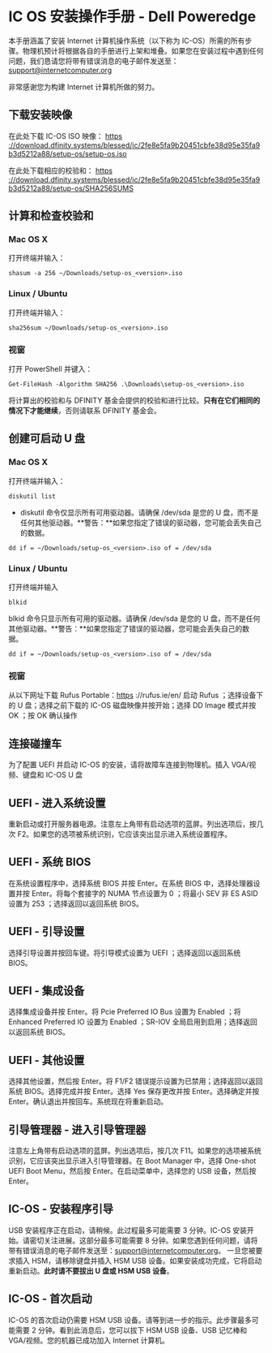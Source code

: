 # IC OS 安装操作手册 - Dell Poweredge

本手册涵盖了安装 Internet 计算机操作系统（以下称为 IC-OS）所需的所有步骤。物理机预计将根据各自的手册进行上架和堆叠。如果您在安装过程中遇到任何问题，我们恳请您将带有错误消息的电子邮件发送至： support@internetcomputer.org

非常感谢您为构建 Internet 计算机所做的努力。

## 下载安装映像

在此处下载 IC-OS ISO 映像：
[https ://download.dfinity.systems/blessed/ic/2fe8e5fa9b20451cbfe38d95e35fa9b3d5212a88/setup-os/setup-os.iso](https://download.dfinity.systems/blessed/ic/2fe8e5fa9b20451cbfe38d95e35fa9b3d5212a88/setup-os/setup-os.iso)

在此处下载相应的校验和：
[https ://download.dfinity.systems/blessed/ic/2fe8e5fa9b20451cbfe38d95e35fa9b3d5212a88/setup-os/SHA256SUMS](https://download.dfinity.systems/blessed/ic/2fe8e5fa9b20451cbfe38d95e35fa9b3d5212a88/setup-os/SHA256SUMS)

## 计算和检查校验和

### Mac OS X

打开终端并输入：

```
shasum -a 256 ~/Downloads/setup-os_<version>.iso
```

### Linux / Ubuntu

打开终端并输入：

```
sha256sum ~/Downloads/setup-os_<version>.iso
```

### 视窗

打开 PowerShell 并键入：

```
Get-FileHash -Algorithm SHA256 .\Downloads\setup-os_<version>.iso
```

将计算出的校验和与 DFINITY 基金会提供的校验和进行比较。**只有在它们相同的情况下才能继续**，否则请联系 DFINITY 基金会。

## 创建可启动 U 盘

### Mac OS X

打开终端并输入：

```
diskutil list
```

- diskutil 命令仅显示所有可用驱动器。请确保 /dev/sda 是您的 U 盘，而不是任何其他驱动器。**警告：**如果您指定了错误的驱动器，您可能会丢失自己的数据。

```
dd if = ~/Downloads/setup-os_<version>.iso of = /dev/sda
```

### Linux / Ubuntu

打开终端并输入

```
blkid
```

blkid 命令只显示所有可用的驱动器。请确保 /dev/sda 是您的 U 盘，而不是任何其他驱动器。**警告：**如果您指定了错误的驱动器，您可能会丢失自己的数据。

```
dd if = ~/Downloads/setup-os_<version>.iso of = /dev/sda
```

### 视窗

从以下网址下载 Rufus Portable：[https](https://rufus.ie/en/) ://rufus.ie/en/ 启动 Rufus ；选择设备下的 U 盘；选择之前下载的 IC-OS 磁盘映像并按开始；选择 DD Image 模式并按 OK ；按 OK 确认操作

## 连接碰撞车

为了配置 UEFI 并启动 IC-OS 的安装，请将故障车连接到物理机。插入 VGA/视频、键盘和 IC-OS U 盘

## UEFI - 进入系统设置

重新启动或打开服务器电源。注意左上角带有启动选项的蓝屏。列出选项后，按几次 F2。如果您的选项被系统识别，它应该突出显示进入系统设置程序。

## UEFI - 系统 BIOS

在系统设置程序中，选择系统 BIOS 并按 Enter。在系统 BIOS 中，选择处理器设置并按 Enter。将每个套接字的 NUMA 节点设置为 0 ；将最小 SEV 非 ES ASID 设置为 253 ；选择返回以返回系统 BIOS。

## UEFI - 引导设置

选择引导设置并按回车键。将引导模式设置为 UEFI ；选择返回以返回系统 BIOS。

## UEFI - 集成设备

选择集成设备并按 Enter。将 Pcie Preferred IO Bus 设置为 Enabled ；将 Enhanced Preferred IO 设置为 Enabled ；SR-IOV 全局启用到启用；选择返回以返回系统 BIOS。

## UEFI - 其他设置

选择其他设置，然后按 Enter。将 F1/F2 错误提示设置为已禁用；选择返回以返回系统 BIOS。选择完成并按 Enter。选择 Yes 保存更改并按 Enter。选择确定并按 Enter。确认退出并按回车。系统现在将重新启动。

## 引导管理器 - 进入引导管理器

注意左上角带有启动选项的蓝屏。列出选项后，按几次 F11。如果您的选项被系统识别，它应该突出显示进入引导管理器。在 Boot Manager 中，选择 One-shot UEFI Boot Menu，然后按 Enter。在启动菜单中，选择您的 USB 设备，然后按 Enter。

## IC-OS - 安装程序引导

USB 安装程序正在启动，请稍候。此过程最多可能需要 3 分钟。IC-OS 安装开始。请密切关注进展。这部分最多可能需要 8 分钟。如果您遇到任何问题，请将带有错误消息的电子邮件发送至：support@internetcomputer.org。 一旦您被要求插入 HSM，请移除键盘并插入 HSM USB 设备。如果安装成功完成，它将启动重新启动。**此时请不要拔出 U 盘或 HSM USB 设备**。

## IC-OS - 首次启动

IC-OS 的首次启动仍需要 HSM USB 设备。请等到进一步的指示。此步骤最多可能需要 2 分钟。看到此消息后，您可以拔下 HSM USB 设备、USB 记忆棒和 VGA/视频。您的机器已成功加入 Internet 计算机。	